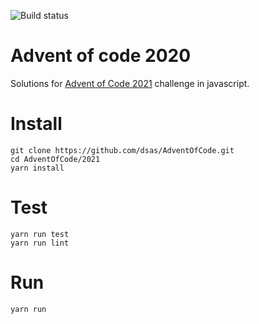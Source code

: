 ![Build status](https://github.com/dsas/AdventOfCode/workflows/2021%20build%20and%20test/badge.svg)
# Advent of code 2020
Solutions for [Advent of Code 2021](https://adventofcode.com/2021) challenge in javascript.


# Install
```
git clone https://github.com/dsas/AdventOfCode.git
cd AdventOfCode/2021
yarn install
```
# Test
```
yarn run test
yarn run lint
```

# Run
```
yarn run
